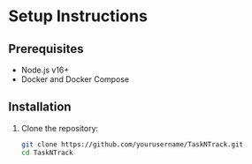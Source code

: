 # Setup Instructions

## Prerequisites
- Node.js v16+
- Docker and Docker Compose

## Installation

1. Clone the repository:
   ```bash
   git clone https://github.com/yourusername/TaskNTrack.git
   cd TaskNTrack